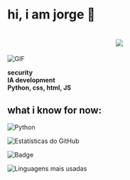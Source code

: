 # hi, i am jorge 👋  
<h1 align="center">
  <a href="https://github.com/jorji1">
    <img src="https://readme-typing-svg.herokuapp.com?font=Fira+Code&pause=1000&color=00FF00&center=true&vCenter=true&width=435&lines=hi+welcome+to+my+profile!;Infosec;+IAdev!">
  </a>
</h1>


![GIF](https://i.gifer.com/53FX.gif)  

**security**  
**IA development**  
**Python, css, html, JS**  

## what i know for now:
![Python](https://img.shields.io/badge/Python-3776AB?style=for-the-badge&logo=python&logoColor=white)

![Estatísticas do GitHub](https://github-readme-stats.vercel.app/api?username=jorji1&show_icons=true&theme=dark&animate=true)

![Badge](https://img.shields.io/badge/Dynamic-Animated-brightgreen?style=for-the-badge&logo=github&logoColor=white)

![Linguagens mais usadas](https://github-readme-stats.vercel.app/api/top-langs/?username=jorji1&layout=compact&theme=dark&animate=true)



